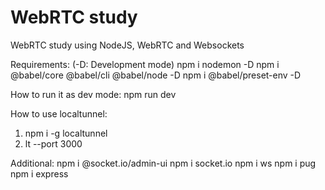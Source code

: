 # WebRTC study

WebRTC study using NodeJS, WebRTC and Websockets


Requirements: (-D: Development mode)
npm i nodemon -D
npm i @babel/core @babel/cli @babel/node -D
npm i @babel/preset-env -D

How to run it as dev mode: 
npm run dev


How to use localtunnel:
1) npm i -g localtunnel
2) lt --port 3000


Additional:
npm i @socket.io/admin-ui
npm i socket.io
npm i ws
npm i pug
npm i express